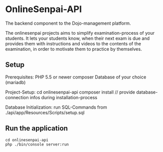 # OnlineSenpai-API
The backend component to the Dojo-management platform.

The onlinesenpai projects aims to simplify examination-process of your students.
It lets your students know, when their next exam is due and provides them with instructions and videos to the contents of the examination, in order to motivate them to practice by themselves.

## Setup
Prerequisites:
    PHP 5.5 or newer
    composer
    Database of your choice (mariadb)

Project-Setup:
    cd onlinesenpai-api
    composer install // provide database-connection infos during installation-process
    
Database Initialization:
    run SQL-Commands from ./api/app/Resources/Scripts/setup.sql
    
## Run the application
    cd onlinesenpai-api
    php ./bin/console server:run